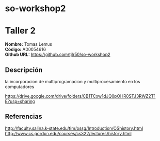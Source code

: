 # so-workshop2
# Taller 2

**Nombre:** Tomas Lemus  
**Código:** A00054616  
**Github URL:** https://github.com/tjlr50/so-workshop2

## Descripción

la incorporacion de multiprogramacion y multiprocesamiento en los computadores


 https://drive.google.com/drive/folders/0B1TCxw1dJQ0pOHR0STJ3RWZ2T1E?usp=sharing 

## Referencias

http://faculty.salina.k-state.edu/tim/ossg/Introduction/OShistory.html  
http://www.cs.gordon.edu/courses/cs322/lectures/history.html
